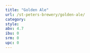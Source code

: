 ```yaml
---
title: "Golden Ale"
url: /st-peters-brewery/golden-ale/
category: 
style: 
abv: 4.7
ibu: 0
srm: 0
upc: 0
---
```


